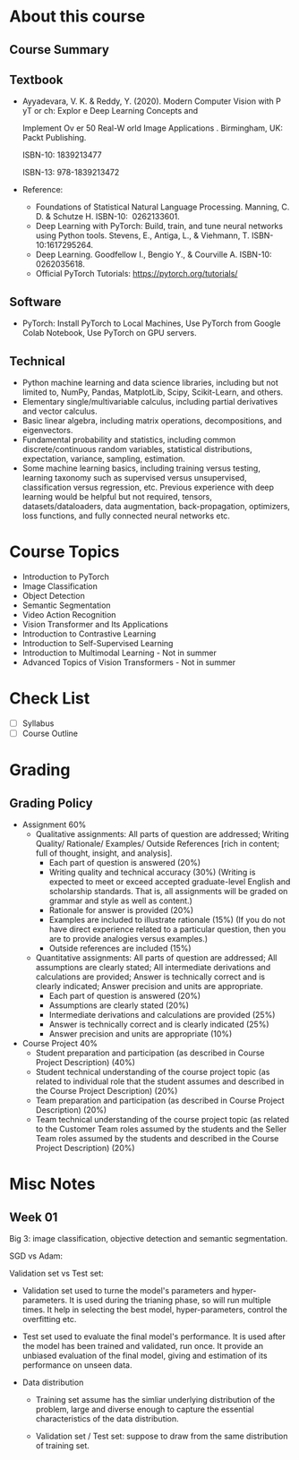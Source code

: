 # About this course

## Course Summary

## Textbook

- Ayyadevara, V. K. & Reddy, Y. (2020). Modern Computer Vision with P yT or ch: Explor e Deep Learning Concepts and

  Implement Ov er 50 Real-W orld Image Applications . Birmingham, UK: Packt Publishing.

  ISBN-10: 1839213477

  ISBN-13: 978-1839213472

- Reference:

  - Foundations of Statistical Natural Language Processing. Manning, C. D. & Schutze H. ISBN-10: ‎ 0262133601.
  - Deep Learning with PyTorch: Build, train, and tune neural networks using Python tools. Stevens, E., Antiga, L., & Viehmann, T. ISBN-10:1617295264.
  - Deep Learning. Goodfellow I., Bengio Y., & Courville A. ISBN-10: ‎ 0262035618.
  - Official PyTorch Tutorials: https://pytorch.org/tutorials/


## Software

- PyTorch: Install PyTorch to Local Machines, Use PyTorch from Google Colab Notebook, Use PyTorch on GPU servers. 

## Technical

- Python machine learning and data science libraries, including but not limited to, NumPy, Pandas, MatplotLib, Scipy, Scikit-Learn, and others.
- Elementary single/multivariable calculus, including partial derivatives and vector calculus.
- Basic linear algebra, including matrix operations, decompositions, and eigenvectors. 
- Fundamental probability and statistics, including common discrete/continuous random variables, statistical distributions, expectation, variance, sampling, estimation. 
- Some machine learning basics, including training versus testing, learning taxonomy such as supervised versus unsupervised, classification versus regression, etc. Previous experience with deep learning would be helpful but not required, tensors, datasets/dataloaders, data augmentation, back-propagation, optimizers, loss functions, and fully connected neural networks etc.

# Course Topics

- Introduction to PyTorch
- Image Classification
- Object Detection
- Semantic Segmentation
- Video Action Recognition
- Vision Transformer and Its Applications
- Introduction to Contrastive Learning
- Introduction to Self-Supervised Learning
- Introduction to Multimodal Learning - Not in summer
- Advanced Topics of Vision Transformers - Not in summer

# Check List

- [ ] Syllabus
- [ ] Course Outline

# Grading

## Grading Policy

- Assignment 60%
  - Qualitative assignments: All parts of question are addressed; Writing Quality/ Rationale/ Examples/ Outside References [rich in content; full of thought, insight, and analysis].
    - Each part of question is answered (20%)
    - Writing quality and technical accuracy (30%) (Writing is expected to meet or exceed accepted graduate-level English and scholarship standards. That is, all assignments will be graded on grammar and style as well as content.)
    - Rationale for answer is provided (20%)
    - Examples are included to illustrate rationale (15%) (If you do not have direct experience related to a particular question, then you are to provide analogies versus examples.)
    - Outside references are included (15%)
  - Quantitative assignments: All parts of question are addressed; All assumptions are clearly stated; All intermediate derivations and calculations are provided; Answer is technically correct and is clearly indicated; Answer precision and units are appropriate.
    - Each part of question is answered (20%)
    - Assumptions are clearly stated (20%)
    - Intermediate derivations and calculations are provided (25%)
    - Answer is technically correct and is clearly indicated (25%)
    - Answer precision and units are appropriate (10%)
- Course Project 40%
  -  Student preparation and participation (as described in Course Project Description) (40%)
  - Student technical understanding of the course project topic (as related to individual role that the student assumes and described in the Course Project Description) (20%)
  - Team preparation and participation (as described in Course Project Description) (20%)
  - Team technical understanding of the course project topic (as related to the Customer Team roles assumed by the students and the Seller Team roles assumed by the students and described in the Course Project Description) (20%)

# Misc Notes

## Week 01 

Big 3: image classification, objective detection and semantic segmentation.

SGD vs Adam: 

Validation set vs Test set: 

- Validation set used to turne the model's parameters and hyper-parameters. It is used during the trianing phase, so will run multiple times. It help in selecting the best model, hyper-parameters, control the overfitting etc. 

- Test set used to evaluate the final model's performance. It is used after the model has been trained and validated, run once. It provide an unbiased evaluation of the final model, giving and estimation of its performance on unseen data. 

- Data distribution

  - Training set assume has the simliar underlying distribution of the problem, large and diverse enough to capture the essential characteristics of the data distribution. 

  - Validation set / Test set: suppose to draw from the same distribution of training set. 

    
